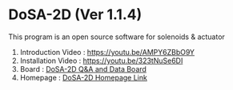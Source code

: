 # DoSA-2D (Ver 1.1.4)

This program is an open source software for solenoids &amp; actuator

1. Introduction Video : https://youtu.be/AMPY6ZBbO9Y <br>
2. Installation Video : https://youtu.be/323tNuSe6DI <br>
3. Board : <a href="https://solenoid.or.kr/direct_eng.php?address=https://solenoid.or.kr/gtzero1/gt_zboard.php?id=open_cae_eng">DoSA-2D Q&A and Data Board</a><br>
4. Homepage : <a href="https://solenoid.or.kr/index_dosa_open_2d_eng.html">DoSA-2D Homepage Link</a><br>
<br><br>
<img src="https://solenoid.or.kr/openactuator/DoSA/DoSA-2D.png" border="0" alt="">
